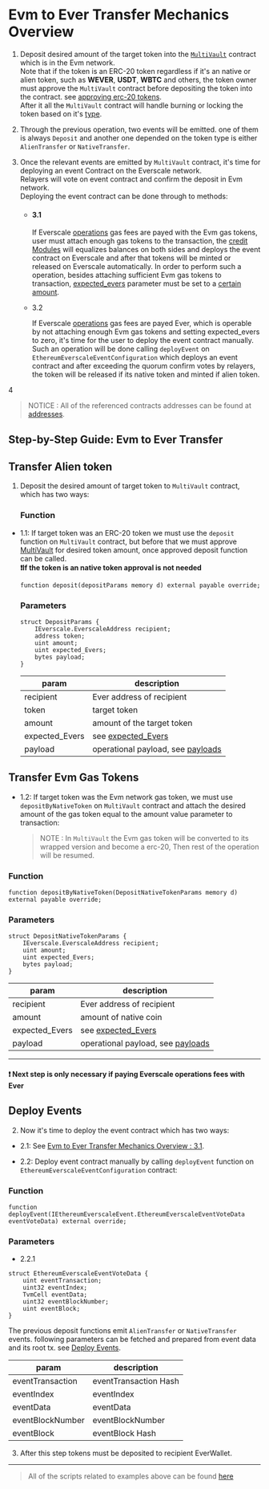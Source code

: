 # Evm to Ever Transfer Mechanics Overview

1.  Deposit desired amount of the target token into the [`MultiVault`](./addresses.md#contractaddresses) contract which is in the Evm network.\
    Note that if the token is an ERC-20 token regardless if it's an native or alien token, such as **WEVER**, **USDT**, **WBTC** and others, the token owner must approve the `MultiVault` contract before depositing the token into the contract. see [approving erc-20 tokens](./Concepts/Operations.md#approving-erc-20-tokens).\
    After it all the `MultiVault` contract will handle burning or locking the token based on it's [type](./Concepts/TokenTypes.md).

2.  Through the previous operation, two events will be emitted. one of them is always `Deposit` and another one depended on the token type is either `AlienTransfer` or `NativeTransfer`.

3.  Once the relevant events are emitted by `MultiVault` contract, it's time for deploying an event Contract on the Everscale network.\
     Relayers will vote on event contract and confirm the deposit in Evm network.\
     Deploying the event contract can be done through to methods:

    - #### 3.1

      If Everscale [operations](./Concepts/Operations.md#Ever-network-operations) gas fees are payed with the Evm gas tokens, user must attach enough gas tokens to the transaction, the [credit Modules](./Concepts/CreditModules.md) will equalizes balances on both sides and deploys the event contract on Everscale and after that tokens will be minted or released on Everscale automatically.
      In order to perform such a operation, besides attaching sufficient Evm gas tokens to transaction, [expected_evers](./Concepts/Operations.md#event-contract-deploy-value-expected_Evers) parameter must be set to a [certain amount](FAQ.md#how-to-set-expected_Evers).

    - 3.2

      If Everscale [operations](./Concepts/Operations.md#Ever-network-operations) gas fees are payed Ever, which is operable by not attaching enough Evm gas tokens and setting expected_evers to zero, it's time for the user to deploy the event contract manually. Such an operation will be done calling `deployEvent` on `EthereumEverscaleEventConfiguration` which deploys an event contract and after exceeding the quorum confirm votes by relayers, the token will be released if its native token and minted if alien token.

4

> NOTICE : All of the referenced contracts addresses can be found at [addresses](./addresses.md).

## Step-by-Step Guide: Evm to Ever Transfer

## Transfer Alien token

1. Deposit the desired amount of target token to `MultiVault` contract, which has two ways:

   ### Function

- 1.1: If target token was an ERC-20 token we must use the `deposit` function on `MultiVault` contract,
  but before that we must approve [MultiVault](./addresses.md#Evm-smart-contracts) for desired token amount, once approved deposit function can be called.\
  **❗If the token is an native token approval is not needed**

  ```solidity
  function deposit(depositParams memory d) external payable override;
  ```

  ### Parameters

  ```solidity
  struct DepositParams {
      IEverscale.EverscaleAddress recipient;
      address token;
      uint amount;
      uint expected_Evers;
      bytes payload;
  }
  ```

  | param          | description                                                                               |
  | -------------- | ----------------------------------------------------------------------------------------- |
  | recipient      | Ever address of recipient                                                                 |
  | token          | target token                                                                              |
  | amount         | amount of the target token                                                                |
  | expected_Evers | see [expected_Evers](./Concepts/Operations.md#event-contract-deploy-value-expected_Evers) |
  | payload        | operational payload, see [payloads](./Concepts/Payloads.md#payloads)                      |

## Transfer Evm Gas Tokens

- 1.2: If target token was the Evm network gas token, we must use `depositByNativeToken` on `MultiVault` contract and attach the desired amount of the gas token equal to the amount value parameter to transaction:

  > NOTE : In `MultiVault` the Evm gas token will be converted to its wrapped version and become a erc-20, Then rest of the operation will be resumed.

### Function

```solidity
function depositByNativeToken(DepositNativeTokenParams memory d) external payable override;
```

### Parameters

```solidity
struct DepositNativeTokenParams {
    IEverscale.EverscaleAddress recipient;
    uint amount;
    uint expected_Evers;
    bytes payload;
}
```

| param          | description                                                                               |
| -------------- | ----------------------------------------------------------------------------------------- |
| recipient      | Ever address of recipient                                                                 |
| amount         | amount of native coin                                                                     |
| expected_Evers | see [expected_Evers](./Concepts/Operations.md#event-contract-deploy-value-expected_Evers) |
| payload        | operational payload, see [payloads](./Concepts/Payloads.md#payloads)                      |

---

#### :exclamation: Next step is only necessary if paying Everscale operations fees with Ever

## Deploy Events

2. Now it's time to deploy the event contract which has two ways:

- 2.1: See [Evm to Ever Transfer Mechanics Overview : 3.1](#_3-1).

- 2.2: Deploy event contract manually by calling `deployEvent` function on `EthereumEverscaleEventConfiguration` contract:

### Function

```solidity
function deployEvent(IEthereumEverscaleEvent.EthereumEverscaleEventVoteData eventVoteData) external override;
```

### Parameters

- 2.2.1

```solidity
struct EthereumEverscaleEventVoteData {
    uint eventTransaction;
    uint32 eventIndex;
    TvmCell eventData;
    uint32 eventBlockNumber;
    uint eventBlock;
}
```

The previous deposit functions emit `AlienTransfer` or `NativeTransfer` events. following parameters can be fetched and prepared from event data and its root tx. see [Deploy Events](../src/webInteraction/md/EvmToEver/DeployEvents/Toc.md).

| param            | description           |
| ---------------- | --------------------- |
| eventTransaction | eventTransaction Hash |
| eventIndex       | eventIndex            |
| eventData        | eventData             |
| eventBlockNumber | eventBlockNumber      |
| eventBlock       | eventBlock Hash       |

3. After this step tokens must be deposited to recipient EverWallet.

---

> All of the scripts related to examples above can be found [here](../src/webInteraction/md/EvmToEver/workFlow.md)
